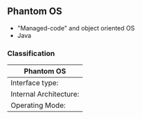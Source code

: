 ##  Phantom OS

- "Managed-code" and object oriented OS
- Java

### Classification

| Phantom OS |
|----------------------------|
| Interface type:        | CLI/GUI |
| Internal Architecture: | Microkernel (incomplete) |
| Operating Mode:        | N/A |
